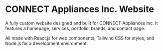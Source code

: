 # CONNECT Appliances Inc. Website

A fully custom website designed and built for CONNECT Appliances Inc. It features a homepage, services, portfolio, brands, and contact page.

All made with React.js for web components, Tailwind CSS for styles, and Node.js for a development environment.

